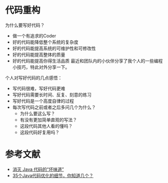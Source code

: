 # 代码重构

为什么要写好代码？

- 做一个有追求的Coder
- 好的代码能降低整个系统的复杂度
- 好的代码能提高系统的可维护性和可修改性
- 好的代码能提高整体的质量
- 好的代码能提高你得生活品质
最近和团队内的小伙伴分享了我个人的一些编程小技巧，特此对外分享一下。

个人对写好代码的几点感悟：

- 写代码很难，写好代码更难
- 写好代码需要长时间、反复、刻意的练习
- 写好代码是一个高度自律的过程
- 每次写代码之前或者之后多问几个为什么？
	- 为什么要这么写？
	- 有没有更加简单直观的写法？
	- 这段代码其他人看的懂吗？
	- 这段代码好复用吗？

	
# 参考文献

- [消灭 Java 代码的“坏味道”](https://juejin.im/post/5d85c636e51d4561ff6668e6)	
- [35个Java代码优化的细节，你知道几个？](https://juejin.im/post/5d67d1a36fb9a06af629c388)